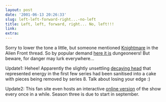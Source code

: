 ```yaml
---
layout: post
date: '2001-06-13 20:26:33'
slug: left-left-forward-right...-no-left
title: Left, left, forward, right... No, left!!!
link: 
extra: 
---
```


Sorry to lower the tone a little, but someone mentioned [Knightmare](http://www.angliatv.co.uk/angliagold/knightmare/content.html) in the Alien Front thread. So by popular demand [here it is](http://www.knightmare.clara.net/) dungeoneers! But beware, for danger may lurk everywhere...

Update1: Hehee! Apparently the slightly unsettling [decaying head](http://www.knightmare.clara.net/introduction.htm) that represented energy in the first few series had been sanitised into a cake with pieces being removed by series 8. Talk about losing your edge :)

Update2: This fan site even hosts an interactive [online version](http://www.knightmare.clara.net/rpg/) of the show every once in a while. Season three is due to start in september.

